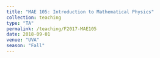 ```yaml
---
title: "MAE 105: Introduction to Mathematical Physics"
collection: teaching
type: "TA"
permalink: /teaching/F2017-MAE105
date: 2018-09-01
venue: "UVA"
season: "Fall"
---
```

